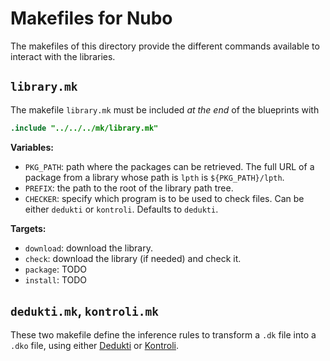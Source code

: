 Makefiles for Nubo
==================

The makefiles of this directory provide the different commands available to
interact with the libraries.

`library.mk`
------------

The makefile `library.mk` must be included *at the end* of the blueprints with

``` makefile
.include "../../../mk/library.mk"
```

**Variables:**

- `PKG_PATH`: path where the packages can be retrieved. The full URL of a
  package from a library whose path is `lpth` is `${PKG_PATH}/lpth`.
- `PREFIX`: the path to the root of the library path tree.
- `CHECKER`: specify which program is to be used to check files. Can be either
  `dedukti` or `kontroli`. Defaults to `dedukti`.

**Targets:**

- `download`: download the library.
- `check`: download the library (if needed) and check it.
- `package`: TODO
- `install`: TODO

`dedukti.mk`, `kontroli.mk`
---------------------------

These two makefile define the inference rules to transform a `.dk` file into a
`.dko` file, using either [Dedukti](https://github.com/Deducteam/dedukti) or
[Kontroli](https://github.com/01mf02/kontroli-rs).
